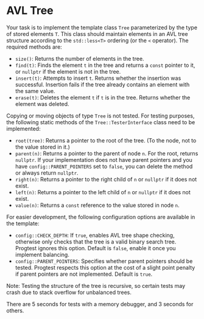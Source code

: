 <h1>AVL Tree</h1>

<td class="lrtbCell" colspan="3" align="left"><p>Your task is to implement the template class <code>Tree</code> parameterized by the type of stored elements <code>T</code>. This class should maintain elements in an AVL tree structure according to the <code>std::less&lt;T&gt;</code> ordering (or the <code>&lt;</code> operator). The required methods are:</p>
<ul>
<li><code>size()</code>: Returns the number of elements in the tree.</li>
<li><code>find(t)</code>: Finds the element <code>t</code> in the tree and returns a <code>const</code> pointer to it, or <code>nullptr</code> if the element is not in the tree.</li>
<li><code>insert(t)</code>: Attempts to insert <code>t</code>. Returns whether the insertion was successful. Insertion fails if the tree already contains an element with the same value.</li>
<li><code>erase(t)</code>: Deletes the element <code>t</code> if <code>t</code> is in the tree. Returns whether the element was deleted.</li>
</ul>
<p>Copying or moving objects of type <code>Tree</code> is not tested. For testing purposes, the following static methods of the <code>Tree::TesterInterface</code> class need to be implemented:</p>
<ul>
<li><code>root(tree)</code>: Returns a pointer to the root of the tree. (To the node, not to the value stored in it.)</li>
<li><code>parent(n)</code>: Returns a pointer to the parent of node <code>n</code>. For the root, returns <code>nullptr</code>. If your implementation does not have parent pointers and you have <code>config::PARENT_POINTERS</code> set to <code>false</code>, you can delete the method or always return <code>nullptr</code>.</li>
<li><code>right(n)</code>: Returns a pointer to the right child of <code>n</code> or <code>nullptr</code> if it does not exist.</li>
<li><code>left(n)</code>: Returns a pointer to the left child of <code>n</code> or <code>nullptr</code> if it does not exist.</li>
<li><code>value(n)</code>: Returns a <code>const</code> reference to the value stored in node <code>n</code>.</li>
</ul>
<p>For easier development, the following configuration options are available in the template:</p>
<ul>
<li><code>config::CHECK_DEPTH</code>: If <code>true</code>, enables AVL tree shape checking, otherwise only checks that the tree is a valid binary search tree. Progtest ignores this option. Default is <code>false</code>, enable it once you implement balancing.</li>
<li><code>config::PARENT_POINTERS</code>: Specifies whether parent pointers should be tested. Progtest respects this option at the cost of a slight point penalty if parent pointers are not implemented. Default is <code>true</code>.</li>
</ul>
<p>Note: Testing the structure of the tree is recursive, so certain tests may crash due to stack overflow for unbalanced trees.</p>
<p>There are 5 seconds for tests with a memory debugger, and 3 seconds for others.</p>
</td> 